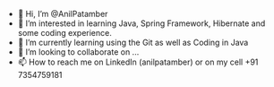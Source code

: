 - 👋 Hi, I’m @AnilPatamber
- 👀 I’m interested in learning Java, Spring Framework, Hibernate and some coding experience.
- 🌱 I’m currently learning using the Git as well as Coding in Java
- 💞️ I’m looking to collaborate on ...
- 📫 How to reach me on LinkedIn (anilpatamber) or on my cell +91 7354759181

<!---
AnilPatamber/AnilPatamber is a ✨ special ✨ repository because its `README.md` (this file) appears on your GitHub profile.
You can click the Preview link to take a look at your changes.
--->
